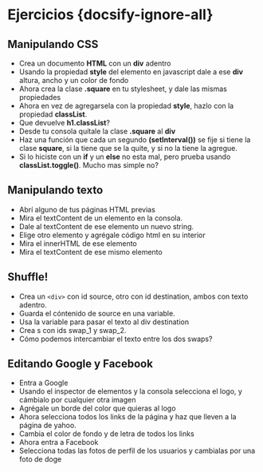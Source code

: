 # Ejercicios {docsify-ignore-all}

## Manipulando CSS

* Crea un documento **HTML** con un **div** adentro
* Usando la propiedad **style** del elemento en javascript dale a ese **div** altura, ancho y un color de fondo
* Ahora crea la clase **.square** en tu stylesheet, y dale las mismas propiedades
* Ahora en vez de agregarsela con la propiedad **style**, hazlo con la propiedad **classList**.
* Que devuelve **h1.classList**?
* Desde tu consola quítale la clase **.square** al **div**
* Haz una función que cada un segundo **(setInterval())** se fije si tiene la clase **square**, si la tiene que se la quite, y si no la tiene la agregue.
* Si lo hiciste con un **if** y un **else** no esta mal, pero prueba usando **classList.toggle()**. Mucho mas simple no?

## Manipulando texto

* Abrí alguno de tus páginas HTML previas
* Mira el textContent de un elemento en la consola.
* Dale al textContent de ese elemento un nuevo string.
* Elige otro elemento y agrégale código html en su interior
* Mira el innerHTML de ese elemento
* Mira el textContent de ese mismo elemento

## Shuffle!

* Crea un `<div>` con id source, otro con id destination, ambos con texto adentro.
* Guarda el cóntenido de source en una variable.
* Usa la variable para pasar el texto al div destination
* Crea
    s con ids swap_1 y swap_2.
* Cómo podemos intercambiar el texto entre los dos swaps?

## Editando Google y Facebook

* Entra a Google
* Usando el inspector de elementos y la consola selecciona el logo, y cámbialo por cualquier otra imagen
* Agrégale un borde del color que quieras al logo
* Ahora selecciona todos los links de la página y haz que lleven a la página de yahoo.
* Cambia el color de fondo y de letra de todos los links
* Ahora entra a Facebook
* Selecciona todas las fotos de perfil de los usuarios y cambialas por una foto de doge
